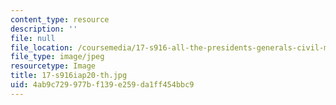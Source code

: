 ```yaml
---
content_type: resource
description: ''
file: null
file_location: /coursemedia/17-s916-all-the-presidents-generals-civil-military-relations-in-the-us-and-beyond-january-iap-2020/4ab9c729977bf139e259da1ff454bbc9_17-s916iap20-th.jpg
file_type: image/jpeg
resourcetype: Image
title: 17-s916iap20-th.jpg
uid: 4ab9c729-977b-f139-e259-da1ff454bbc9
---
```


